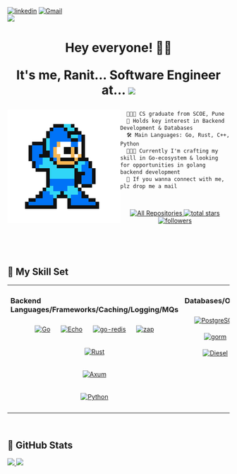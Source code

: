 [![linkedin](https://img.shields.io/badge/linkedin-informational?style=for-the-badge&logo=linkedin&logoColor=white)](https://www.linkedin.com/in/ranit-biswas/)
[![Gmail](https://img.shields.io/badge/gmail-DB4437?style=for-the-badge&logo=gmail&logoColor=white)](mailto:ranitbiswas.cs@gmail.com)
<br>
![](https://visitcount.itsvg.in/api?id=RhoNit&icon=0&color=0)

<div>
  <h1 align="center">
    Hey everyone! 👋🏻<br>
    <p>
      It's me, Ranit... Software Engineer at...  <img src="https://www.incedoinc.com/wp-content/uploads/incedo-logo.png" width=200 />
    </p>
  </h1>
</div>

<img src="./media/ranit-hero.gif" align="left" />

```
  👨🏻‍🎓 CS graduate from SCOE, Pune
  🚀 Holds key interest in Backend Development & Databases
  🛠️ Main Languages: Go, Rust, C++, Python
  🧑🏻‍💻 Currently I'm crafting my skill in Go-ecosystem & looking for opportunities in golang backend development
  📧 If you wanna connect with me, plz drop me a mail
```
<br>

<p align="center">
  <a href="https://github.com/RhoNit?tab=repositories&sort=stargazers">
    <img alt="All Repositories" title="All Repositories" src="https://custom-icon-badges.herokuapp.com/badge/-All%20Repos-640464?style=for-the-badge&logoColor=white&logo=repo"/>
  </a>
  
  <a href="https://github.com/RhoNit?tab=repositories&sort=stargazers">
    <img alt="total stars" title="Total stars on GitHub" src="https://custom-icon-badges.herokuapp.com/badge/dynamic/json?logo=star-fill&host=formatted-dynamic-badges.herokuapp.com&formatter=metric&style=for-the-badge&color=55960c&labelColor=488207&label=stars&query=%24.stars&url=https%3A%2F%2Fapi.github-star-counter.workers.dev%2Fuser%2FRhoNit"/>
  </a>
    
  <a href="https://github.com/RhoNit?tab=followers">
    <img alt="followers" title="Follow me on Github" src="https://custom-icon-badges.herokuapp.com/github/followers/RhoNit?color=e05d44&labelColor=ce4630&style=for-the-badge&logo=person-add&label=Follow&logoColor=white"/>
  </a>
    
  <!-- <a href="https://visitcount.itsvg.in/api?id=RhoNit">
    <img alt="views" title="GitHub profile views" src=""/>
  </a> -->
</p>

<br>
<br>
<br>

## 🚀 My Skill Set  
<table><tr><td valign="top" width="50%">



### Backend Languages/Frameworks/Caching/Logging/MQs
<div align="center">  
  <a href="https://go.dev/" target="_blank"><img style="margin: 10px" src="https://profilinator.rishav.dev/skills-assets/go-original.svg" alt="Go" height="60" /></a>
  <a href="https://echo.labstack.com/" target="_blank"><img style="margin: 10px" src="https://echo.labstack.com/img/logo-light.svg" alt="Echo" height="60" /></a>
  <a href="https://redis.uptrace.dev/" target="_blank"><img style="margin: 10px" src="https://avatars.githubusercontent.com/u/1529926" alt="go-redis" height="60" /></a>
  <a href="https://pkg.go.dev/go.uber.org/zap" target="_blank"><img style="margin: 10px" src="https://raw.githubusercontent.com/uber-go/zap/v1.27.0/assets/logo.png" alt="zap" height="60" /></a>
  

  <a href="https://www.rust-lang.org/" target="_blank"><img style="margin: 10px" src="https://profilinator.rishav.dev/skills-assets/rust-plain.svg" alt="Rust" height="60" /></a>  
<!--   <a href="https://rocket.rs/" target="_blank"><img style="margin: 10px" src="https://rocket.rs/images/logo-boxed.png" alt="Rocket" height="50" /></a>   -->
  <a href="https://docs.rs/axum/latest/axum/" target="_blank"><img style="margin: 10px" src="https://upload.wikimedia.org/wikipedia/commons/6/60/Tokio_logo.svg" alt="Axum" height="60" /></a>
  <!-- <a href="https://actix.rs/" target="_blank"><img style="margin: 10px" src="https://actix.rs/img/logo-icon.png" alt="Actix-web" height="60" /></a> -->
  
  <a href="https://www.python.org/" target="_blank"><img style="margin: 10px" src="https://profilinator.rishav.dev/skills-assets/python-original.svg" alt="Python" height="60" /></a>  
<!--   <a href="https://fastapi.tiangolo.com/" target="_blank"><img style="margin: 10px" src="https://fastapi.tiangolo.com/img/logo-margin/logo-teal.png" alt="FastAPI" height="60" /></a> -->
    

</div>

</td><td valign="top" width="50%">



### Databases/ORMs  
<div align="center">  
  <a href="https://www.postgresql.org/" target="_blank"><img style="margin: 10px" src="https://profilinator.rishav.dev/skills-assets/postgresql-original-wordmark.svg" alt="PostgreSQL" height="60" /></a> 
  <a href="https://gorm.io/index.html" target="_blank"><img style="margin: 10px" src="https://gorm.io/gorm.svg" alt="gorm" height="60" /></a> 
  <a href="https://diesel.rs/" target="_blank"><img style="margin: 10px" src="https://diesel.rs/assets/images/diesel_logo_stacked_black.png" alt="Diesel" height="60" /></a>
  <!-- <a href="https://www.sea-ql.org/SeaORM/" target="_blank"><img style="margin: 10px" src="https://www.sea-ql.org/SeaORM/img/SeaORM%20logo.png" alt="SeaORM" height="70" /></a> -->

</div>


</td></tr></table>  

<br/>  

<h2 align="left">👀 GitHub Stats</h2>
<div>
  <a href="https://github.com/RhoNit">
    <img width="49%" src="https://github-readme-stats.vercel.app/api?username=RhoNit&theme=radical&title_color=0017ff&hide_border=true">
  </a>

  <a href="https://github.com/RhoNit">
    <img width="49%" src="http://github-readme-streak-stats.herokuapp.com/?api&count_private=true&include_all_commits=true&user=RhoNit&theme=radical&date_format=M%20j%5B%2C%20Y%5D&ring=0017ff&fire=0017ff&sideNums=0017ff&hide_border=true">
  </a>
</div>

